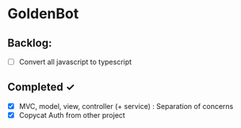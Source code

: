 # GoldenBot

## Backlog:

- [ ] Convert all javascript to typescript

## Completed ✓

- [x] MVC, model, view, controller (+ service) : Separation of concerns
- [x] Copycat Auth from other project